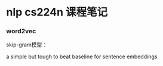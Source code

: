 # nlp cs224n 课程笔记

### word2vec

skip-gram模型：

a simple but tough to beat baseline for sentence embeddings
